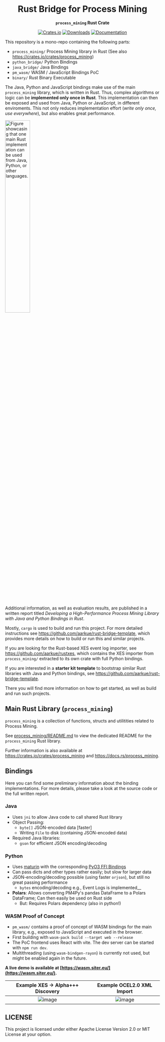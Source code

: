 <div align="center">
<h1>Rust Bridge for Process Mining</h1>
  <p><strong><code>process_mining</code></pre> Rust Crate</strong></p>
  <p>
    <a href="https://crates.io/crates/process_mining">
        <img src="https://img.shields.io/crates/v/process_mining.svg" alt="Crates.io"/></a>
    <a href="https://crates.io/crates/process_mining">
        <img src="https://img.shields.io/crates/d/process_mining" alt="Downloads"/></a>
	<a href="https://docs.rs/process_mining"">
        <img src="https://img.shields.io/badge/docs.rs-process_mining-blue" alt="Documentation"/></a>
  </p>
</div>
  
This repository is a mono-repo containing the following parts:
- `process_mining/` Process Mining library in Rust (See also https://crates.io/crates/process_mining)
- `python_bridge/` Python Bindings
- `java_bridge/` Java Bindings
- `pm_wasm/` WASM / JavaScript Bindings PoC
- `binary/` Rust Binary Executable

The Java, Python and JavaScript bindings make use of the main `process_mining` library, which is written in Rust.
Thus, complex algorithms or logic can be __implemented only once in Rust__. This implementation can then be exposed and used from Java, Python or JavaScript, in different enviroments.
This not only reduces implementation effort (_write only once, use everywhere_), but also enables great performance.

<img width="40%" src="https://github.com/aarkue/rust-bridge-process-mining/assets/20766652/fab66ce3-2547-4527-af2d-b5a25b3ca446" alt="Figure showcasing that one main Rust implementation can be used from Java, Python, or other languages."/>
  
Additional information, as well as evaluation results, are published in a written report titled _Developing a High-Performance Process Mining Library with Java and Python Bindings in Rust_.

Mostly, `cargo` is used to build and run this project. For more detailed instructions see https://github.com/aarkue/rust-bridge-template, which provides more details on how to build or run this and similar projects.

If you are looking for the Rust-based XES event log importer, see https://github.com/aarkue/rustxes, which contains the XES importer from `process_mining/` extracted to its own crate with full Python bindings.

If you are interested in a __starter kit template__ to bootstrap similar Rust libraries with Java and Python bindings, see https://github.com/aarkue/rust-bridge-template.

There you will find more information on how to get started, as well as build and run such projects.

## Main Rust Library (`process_mining`)
`process_mining` is a collection of functions, structs and utilitities related to Process Mining.

See [process_mining/README.md](./process_mining/README.md) to view the dedicated README for the `process_mining` Rust library.

Further information is also available at https://crates.io/crates/process_mining and https://docs.rs/process_mining.

## Bindings
Here you can find some preliminary information about the binding implementations.
For more details, please take a look at the source code or the full written report.

### Java
- Uses `jni` to allow Java code to call shared Rust library
- Object Passing:
  - `byte[]` JSON-encoded data [faster]
  - Writing `File` to disk (containing JSON-encoded data)
- Required Java libraries:
  - `gson` for efficient JSON encoding/decoding
  
### Python
- Uses [maturin](https://github.com/PyO3/maturin) with the corresponding [PyO3 FFI Bindings](https://github.com/PyO3/PyO3)
- Can pass dicts and other types rather easily; but slow for larger data
- JSON-encoding/decoding possible (using faster `orjson`), but still no great passing performance
  - `bytes` encoding/decoding e.g., Event Logs is implemented__
- __Polars__: Allows converting PM4Py's pandas DataFrame to a Polars DataFrame; Can then easily be used on Rust side
  - But: Requires Polars dependency (also in python!)


### WASM Proof of Concept
- `pm_wasm/` contains a proof of concept of WASM bindings for the main library, e.g., exposed to JavaScript and executed in the browser.
- First building with `wasm-pack build --target web --release` 
- The PoC frontend uses React with vite. The dev server can be started with `npm run dev`.
- Multithreading (using `wasm-bindgen-rayon`) is currently not used, but might be enabled again in the future.

__A live demo is available at [https://wasm.siter.eu/](https://wasm.siter.eu/).__

Example XES -> Alpha+++ Discovery   |  Example OCEL2.0 XML Import
:-------------------------:|:-------------------------:
![image](https://github.com/aarkue/rust-bridge-process-mining/assets/20766652/80f92439-10ea-43b7-ad84-6dbecbdc7aeb)  |  ![image](https://github.com/aarkue/rust-bridge-process-mining/assets/20766652/0c6f12b1-fc04-44ba-8dfb-b7d6b7a69037)





## LICENSE
This project is licensed under either Apache License Version 2.0 or MIT License at your option.
